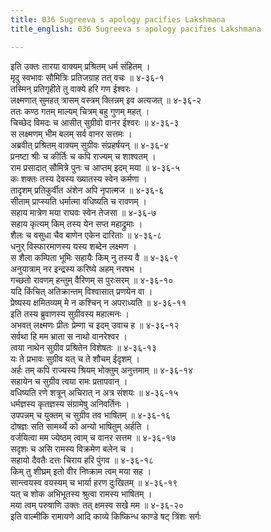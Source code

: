 ```yaml
---
title: 036 Sugreeva s apology pacifies Lakshmana
title_english: 036 Sugreeva s apology pacifies Lakshmana

---
```

इति उक्तः तारया वाक्यम् प्रश्रितम् धर्म संहितम् ।  
मृदु स्वभावः सौमित्रिः प्रतिजग्राह तत् वचः ॥ ४-३६-१  
तस्मिन् प्रतिगृहीते तु वाक्ये हरि गण ईश्वरः ।  
लक्ष्मणात् सुमहत् त्रासम् वस्त्रम् क्लिन्नम् इव अत्यजत् ॥ ४-३६-२  
ततः कण्ठ गतम् माल्यम् चित्रम् बहु गुणम् महत् ।  
चिच्छेद विमदः च आसीत् सुग्रीवो वानर ईश्वरः ॥ ४-३६-३  
स लक्ष्मणम् भीम बलम् सर्व वानर सत्तमः ।  
अब्रवीत् प्रश्रितम् वाक्यम् सुग्रीवः संप्रहर्षयन् ॥ ४-३६-४  
प्रनष्टा श्रीः च कीर्तिः च कपि राज्यम् च शाश्वतम् ।  
राम प्रसादात् सौमित्रे पुनः च आप्तम् इदम् मया ॥ ४-३६-५  
कः शक्तः तस्य देवस्य ख्यातस्य स्वेन कर्मणा ।  
तादृशम् प्रतिकुर्वीत अंशेन अपि नृपात्मज ॥ ४-३६-६  
सीताम् प्राप्स्यति धर्मात्मा वधिष्यति च रावणम् ।  
सहाय मात्रेण मया राघवः स्वेन तेजसा ॥ ४-३६-७  
सहाय कृत्यम् किम् तस्य येन सप्त महाद्रुमाः ।  
शैलः च वसुधा चैव बाणेन एकेन दारिताः ॥ ४-३६-८  
धनुर् विस्फारमाणस्य यस्य शब्देन लक्ष्मण ।  
स शैला कम्पिता भूमिः सहायैः किम् नु तस्य वै ॥ ४-३६-९  
अनुयात्राम् नर इन्द्रस्य करिष्ये अहम् नरषभ ।  
गच्छतो रावणम् हन्तुम् वैरिणम् स पुरःसरम् ॥ ४-३६-१०  
यदि किंचित् अतिक्रान्तम् विश्वासात् प्रणयेन वा ।  
प्रेष्यस्य क्षमितव्यम् मे न कश्चिन् न अपराध्यति ॥ ४-३६-११  
इति तस्य ब्रुवाणस्य सुग्रीवस्य महात्मनः ।  
अभवत् लक्ष्मणः प्रीतः प्रेम्णा च इदम् उवाच ह ॥ ४-३६-१२  
सर्वथा हि मम भ्राता स नाथो वानरेश्वर ।  
त्वया नाथेन सुग्रीव प्रश्रितेन विशेषतः ॥ ४-३६-१३  
यः ते प्रभावः सुग्रीव यत् च ते शौचम् ईदृशम् ।  
अर्हः तम् कपि राज्यस्य श्रियम् भोक्तुम् अनुत्तमाम् ॥ ४-३६-१४  
सहायेन च सुग्रीव त्वया रामः प्रतापवान् ।  
वधिष्यति रणे शत्रून् अचिरात् न अत्र संशयः ॥ ४-३६-१५  
धर्मज्ञस्य कृतज्ञस्य संग्रामेषु अनिवर्तिनः ।  
उपपन्नम् च युक्तम् च सुग्रीव तव भाषितम् ॥ ४-३६-१६  
दोषज्ञः सति सामर्थ्ये को अन्यो भाषितुम् अर्हति ।  
वर्जयित्वा मम ज्येष्ठम् त्वाम् च वानर सत्तम ॥ ४-३६-१७  
सदृशः च असि रामस्य विक्रमेण बलेन च ।  
सहायो दैवतैः दत्तः चिराय हरि पुंगव ॥ ४-३६-१८  
किम् तु शीघ्रम् इतो वीर निष्क्राम त्वम् मया सह ।  
सान्त्वयस्व वयस्यम् च भार्या हरण दुःखितम् ॥ ४-३६-१९  
यत् च शोक अभिभूतस्य श्रुत्वा रामस्य भाषितम् ।  
मया त्वम् परुषाणि उक्तः तत् क्षमस्व सखे मम ॥ ४-३६-२०  
इति वाल्मीकि रामायणे आदि काव्ये किष्किन्ध काण्डे षट् त्रिंशः सर्गः